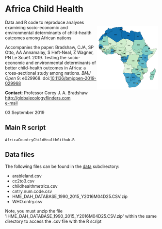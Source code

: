 # Africa Child Health
<img align="right" src="AfricaChildHealth.png" alt="Child Health" width="200" style="margin-top: 20px">

Data and R code to reproduce analyses examining socio-economic and environmental determinants of child-health outcomes among African nations

Accompanies the paper: Bradshaw, CJA, SP Otto, AA Annamalay, S Heft-Neal, Z Wagner, PN Le Souëf. 2019. Testing the socio-economic and environmental determinants of better child-health outcomes in Africa: a cross-sectional study among nations. <em>BMJ Open</em> 9: e029968. doi:<a href="http://doi.org/10.1136/bmjopen-2019-029968">10.1136/bmjopen-2019-029968</a>

<strong>Contact</strong>: Professor Corey J. A. Bradshaw <br>
http://globalecologyflinders.com <br>
<a href="mailto:corey.bradshaw@flinders.edu.au">e-mail</a>

03 September 2019

## Main R script
<code>AfricaCountryChildHealthGithub.R</code>

## Data files
The following files can be found in the <a href="https://github.com/cjabradshaw/AfricaChildHealth/tree/master/data">data</a> subdirectory:

- arableland.csv
- cc2to3.csv
- childhealthmetrics.csv
- cntry.num.code.csv
- HME_DAH_DATABASE_1990_2015_Y2016M04D25.CSV.zip
- WHO.cntry.csv

Note, you must unzip the file 'IHME_DAH_DATABASE_1990_2015_Y2016M04D25.CSV.zip' within the same directory to access the .csv file with the R script
